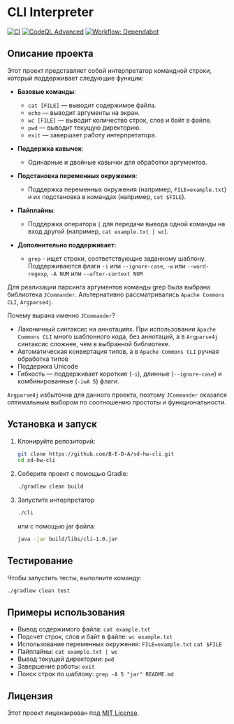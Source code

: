 # CLI Interpreter

[![CI](https://github.com/B-E-D-A/sd-hw-cli/actions/workflows/ci.yml/badge.svg?branch=cli-arch)](https://github.com/B-E-D-A/sd-hw-cli/actions/workflows/ci.yml)
[![CodeQL Advanced](https://github.com/B-E-D-A/sd-hw-cli/actions/workflows/codeql.yml/badge.svg?branch=cli-arch)](https://github.com/B-E-D-A/sd-hw-cli/actions/workflows/codeql.yml)
[![Workflow: Dependabot](https://img.shields.io/badge/Dependabot-enabled-33dd44?logo=github)](https://github.com/B-E-D-A/sd-hw-cli/actions/workflows/dependabot/dependabot-updates)

## Описание проекта

Этот проект представляет собой интерпретатор командной строки, который поддерживает следующие функции:

- **Базовые команды**:
  - `cat [FILE]` — выводит содержимое файла.
  - `echo` — выводит аргументы на экран.
  - `wc [FILE]` — выводит количество строк, слов и байт в файле.
  - `pwd` — выводит текущую директорию.
  - `exit` — завершает работу интерпретатора.

- **Поддержка кавычек**:
  - Одинарные и двойные кавычки для обработки аргументов.

- **Подстановка переменных окружения**:
  - Поддержка переменных окружения (например, `FILE=example.txt`) и их подстановка в командах (например, `cat $FILE`).

- **Пайплайны**:
  - Поддержка оператора `|` для передачи вывода одной команды на вход другой (например, `cat example.txt | wc`).

- **Дополнительно поддерживает:**
  - `grep` -  ищет строки, соответствующие заданному шаблону. Поддерживаются флаги `-i` или `--ignore-case`, `-w` или `--word-regexp`, `-A NUM` или `--after-context NUM`

Для реализации парсинга аргументов команды grep была выбрана библиотека `JCommander`. Альтернативно рассматривались `Apache Commons CLI`, `Argparse4j`. 

Почему вырана именно `JCommander`?
- Лаконичный синтаксис на аннотациях. При использовании `Apache Commons CLI` много шаблонного кода, без аннотаций, а в `Argparse4j` синтаксис сложнее, чем в выбранной библиотеке.
- Автоматическая конвертация типов, а в `Apache Commons CLI` ручная обработка типов
- Поддержка Unicode
- Гибкость — поддерживает короткие (`-i`), длинные (`--ignore-case`) и комбинированные (`-iwA 5`) флаги.

`Argparse4j` избыточна для данного проекта, поэтому `JCommander` оказался оптимальным выбором по соотношению простоты и функциональности.

## Установка и запуск

1. Клонируйте репозиторий:
   ```bash
   git clone https://github.com/B-E-D-A/sd-hw-cli.git
   cd sd-hw-cli
   ```
2. Соберите проект с помощью Gradle:
   ```bash
   ./gradlew clean build
   ```
3. Запустите интерпретатор
   ```bash
   ./cli
   ```
   или с помощью jar файла:
   ```bash 
   java -jar build/libs/cli-1.0.jar
   ```

## Тестирование

Чтобы запустить тесты, выполните команду:

```bash
./gradlew clean test
```

## Примеры использования

-  Вывод содержимого файла: `cat example.txt`
-  Подсчет строк, слов и байт в файле: `wc example.txt`
-  Использование переменных окружения: `FILE=example.txt` `cat $FILE`
-  Пайплайны: `cat example.txt | wc`
-  Вывод текущей директории: `pwd`
-  Завершение работы: `exit`
-  Поиск строк по шаблону: `grep -A 5 "jar" README.md`

## Лицензия

Этот проект лицензирован под [MIT License](LICENSE).

